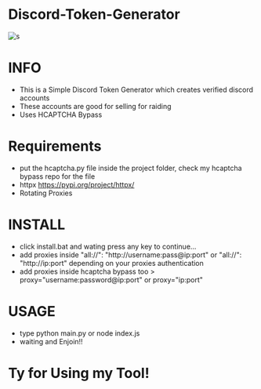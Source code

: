 # Discord-Token-Generator

![s](https://cdn.discordapp.com/attachments/887757784337252413/954385886341111899/gen.png)

# INFO
- This is a Simple Discord Token Generator which creates verified discord accounts 
- These accounts are good for selling for raiding
- Uses HCAPTCHA Bypass

# Requirements 
- put the hcaptcha.py file inside the project folder, check my hcaptcha bypass repo for the file
- httpx https://pypi.org/project/httpx/
- Rotating Proxies

# INSTALL
- click install.bat and wating press any key to continue...
- add proxies inside "all://": "http://username:pass@ip:port" or "all://": "http://ip:port" depending on your proxies authentication
- add proxies inside hcaptcha bypass too >  proxy="username:password@ip:port" or proxy="ip:port"

# USAGE
- type python main.py or node index.js
- waiting and Enjoin!!

# Ty for Using my Tool!
